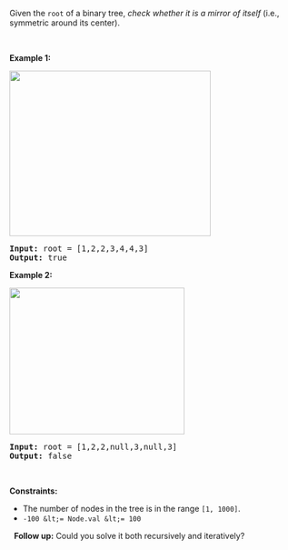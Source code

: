 Given the `` root `` of a binary tree, _check whether it is a mirror of itself_ (i.e., symmetric around its center).

&nbsp;

__Example 1:__

<img alt="" src="https://assets.leetcode.com/uploads/2021/02/19/symtree1.jpg" style="width: 354px; height: 291px;"/>

<pre>
<strong>Input:</strong> root = [1,2,2,3,4,4,3]
<strong>Output:</strong> true
</pre>

__Example 2:__

<img alt="" src="https://assets.leetcode.com/uploads/2021/02/19/symtree2.jpg" style="width: 308px; height: 258px;"/>

<pre>
<strong>Input:</strong> root = [1,2,2,null,3,null,3]
<strong>Output:</strong> false
</pre>

&nbsp;

__Constraints:__

*   The number of nodes in the tree is in the range `` [1, 1000] ``.
*   `` -100 &lt;= Node.val &lt;= 100 ``

&nbsp;
__Follow up:__ Could you solve it both recursively and iteratively?